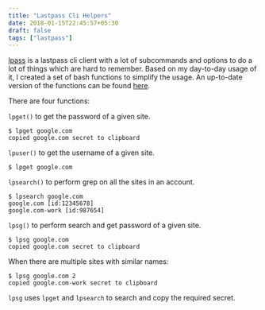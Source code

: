 ```yaml
---
title: "Lastpass Cli Helpers"
date: 2018-01-15T22:45:57+05:30
draft: false
tags: ["lastpass"]
---
```


[lpass](https://github.com/lastpass/lastpass-cli) is a lastpass cli client with
a lot of subcommands and options to do a lot of things which are hard to
remember. Based on my day-to-day usage of it, I created a set of bash functions
to simplify the usage. An up-to-date version of the functions can be found
[here](https://github.com/darkowlzz/dotfiles/blob/master/bashfiles/lpass.bash).

There are four functions:

`lpget()` to get the password of a given site.
```
$ lpget google.com
copied google.com secret to clipboard
```

`lpuser()` to get the username of a given site.
```
$ lpget google.com
```

`lpsearch()` to perform grep on all the sites in an account.
```
$ lpsearch google.com
google.com [id:12345678]
google.com-work [id:987654]
```

`lpsg()` to perform search and get password of a given site.
```
$ lpsg google.com
copied google.com secret to clipboard
```

When there are multiple sites with similar names:
```
$ lpsg google.com 2
copied google.com-work secret to clipboard
```

`lpsg` uses `lpget` and `lpsearch` to search and copy the required secret.
